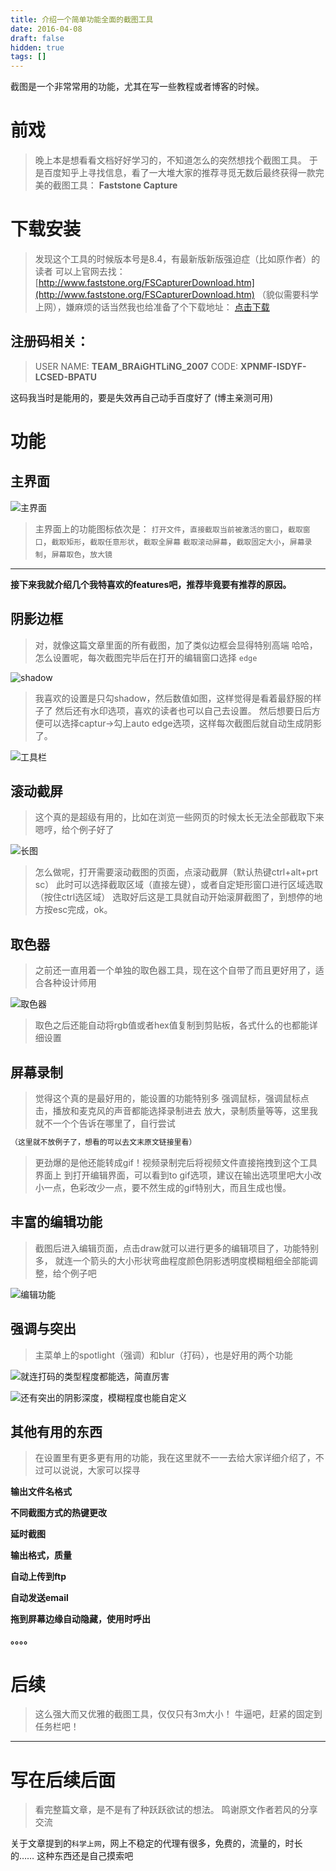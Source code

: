 ```yaml
---
title: 介绍一个简单功能全面的截图工具
date: 2016-04-08
draft: false
hidden: true
tags: []
---
```


截图是一个非常常用的功能，尤其在写一些教程或者博客的时候。

<!--more-->

# **前戏**

>晚上本是想看看文档好好学习的，不知道怎么的突然想找个截图工具。
于是百度知乎上寻找信息，看了一大堆大家的推荐寻觅无数后最终获得一款完美的截图工具：
**Faststone Capture**

# **下载安装**

>发现这个工具的时候版本号是8.4，有最新版新版强迫症（比如原作者）的读者
可以上官网去找：[http://www.faststone.org/FSCapturerDownload.htm](http://www.faststone.org/FSCapturerDownload.htm) 
（貌似需要科学上网），嫌麻烦的话当然我也给准备了个下载地址：
[点击下载](http://abowloflrf-wp.oss-cn-beijing.aliyuncs.com/FastStoneCapture%2FFSCaptureSetup84.exe)
         
## 注册码相关：

>USER NAME: **TEAM_BRAiGHTLiNG_2007**
CODE: **XPNMF-ISDYF-LCSED-BPATU**

这码我当时是能用的，要是失效再自己动手百度好了
(博主亲测可用)

# **功能**

## **主界面**

![主界面](https://raw.githubusercontent.com/jeasonstudio/images/293aeb32bd90b3f45e6af5fec67cb777ffb0a228/20160408/01.png)

>主界面上的功能图标依次是：
`打开文件`，`直接截取当前被激活的窗口`，`截取窗口`，`截取矩形`，`截取任意形状`，`截取全屏幕`
`截取滚动屏幕`，`截取固定大小`，`屏幕录制`，`屏幕取色`，`放大镜`
***

**接下来我就介绍几个我特喜欢的features吧，推荐毕竟要有推荐的原因。**

## **阴影边框**

>对，就像这篇文章里面的所有截图，加了类似边框会显得特别高端
哈哈，怎么设置呢，每次截图完毕后在打开的编辑窗口选择 `edge`

![shadow](https://raw.githubusercontent.com/jeasonstudio/images/293aeb32bd90b3f45e6af5fec67cb777ffb0a228/20160408/02.png)

>我喜欢的设置是只勾shadow，然后数值如图，这样觉得是看着最舒服的样子了
然后还有水印选项，喜欢的读者也可以自己去设置。
然后想要日后方便可以选择captur->勾上auto edge选项，这样每次截图后就自动生成阴影了。

![工具栏](https://raw.githubusercontent.com/jeasonstudio/images/293aeb32bd90b3f45e6af5fec67cb777ffb0a228/20160408/03.png)

## **滚动截屏**

>这个真的是超级有用的，比如在浏览一些网页的时候太长无法全部截取下来
嗯哼，给个例子好了

![长图](https://raw.githubusercontent.com/jeasonstudio/images/293aeb32bd90b3f45e6af5fec67cb777ffb0a228/20160408/04.png)

>怎么做呢，打开需要滚动截图的页面，点滚动截屏（默认热键ctrl+alt+prt sc）
此时可以选择截取区域（直接左键），或者自定矩形窗口进行区域选取（按住ctrl选区域）
选取好后这是工具就自动开始滚屏截图了，到想停的地方按esc完成，ok。

## **取色器**

>之前还一直用着一个单独的取色器工具，现在这个自带了而且更好用了，适合各种设计师用

![取色器](https://raw.githubusercontent.com/jeasonstudio/images/293aeb32bd90b3f45e6af5fec67cb777ffb0a228/20160408/05.png)

>取色之后还能自动将rgb值或者hex值复制到剪贴板，各式什么的也都能详细设置

## **屏幕录制**

>觉得这个真的是最好用的，能设置的功能特别多
强调鼠标，强调鼠标点击，播放和麦克风的声音都能选择录制进去
放大，录制质量等等，这里我就不一个个告诉在哪里了，自行尝试

```html
（这里就不放例子了，想看的可以去文末原文链接里看）
```

>更劲爆的是他还能转成gif！视频录制完后将视频文件直接拖拽到这个工具界面上
到打开编辑界面，可以看到to gif选项，建议在输出选项里吧大小改小一点，色彩改少一点，要不然生成的gif特别大，而且生成也慢。

## **丰富的编辑功能**

>截图后进入编辑页面，点击draw就可以进行更多的编辑项目了，功能特别多，
就连一个箭头的大小形状弯曲程度颜色阴影透明度模糊粗细全部能调整，给个例子吧

![编辑功能](https://raw.githubusercontent.com/jeasonstudio/images/293aeb32bd90b3f45e6af5fec67cb777ffb0a228/20160408/06.png)

## **强调与突出**

>主菜单上的spotlight（强调）和blur（打码），也是好用的两个功能

![就连打码的类型程度都能选，简直厉害](https://raw.githubusercontent.com/jeasonstudio/images/293aeb32bd90b3f45e6af5fec67cb777ffb0a228/20160408/07.png)

![还有突出的阴影深度，模糊程度也能自定义](https://raw.githubusercontent.com/jeasonstudio/images/293aeb32bd90b3f45e6af5fec67cb777ffb0a228/20160408/08.png)

## **其他有用的东西**

>在设置里有更多更有用的功能，我在这里就不一一去给大家详细介绍了，不过可以说说，大家可以探寻

**输出文件名格式**

**不同截图方式的热键更改**

**延时截图**

**输出格式，质量**

**自动上传到ftp**

**自动发送email**

**拖到屏幕边缘自动隐藏，使用时呼出**

**。。。。**

# **后续**

>这么强大而又优雅的截图工具，仅仅只有3m大小！
牛逼吧，赶紧的固定到任务栏吧！

***

# **写在后续后面**

>看完整篇文章，是不是有了种跃跃欲试的想法。
鸣谢原文作者若风的分享交流

关于文章提到的`科学上网`，网上不稳定的代理有很多，免费的，流量的，时长的……
这种东西还是自己摸索吧


